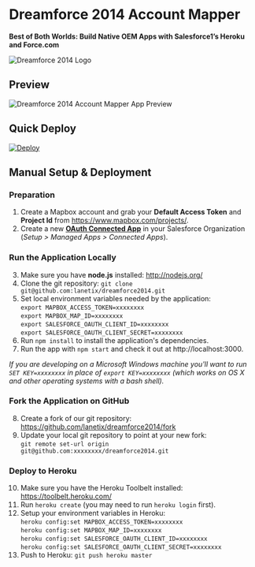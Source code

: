 # Dreamforce 2014 Account Mapper

**Best of Both Worlds: Build Native OEM Apps with Salesforce1’s Heroku and Force.com**

![Dreamforce 2014 Logo](http://lanetix-dreamforce2014.herokuapp.com/images/dreamforce2014-logo.jpeg)

## Preview

![Dreamforce 2014 Account Mapper App Preview](http://lanetix-dreamforce2014.herokuapp.com/images/preview.png)

## Quick Deploy

[![Deploy](https://www.herokucdn.com/deploy/button.png)](https://heroku.com/deploy)

## Manual Setup & Deployment

### Preparation

1. Create a Mapbox account and grab your **Default Access Token** and **Project Id** from https://www.mapbox.com/projects/.
2. Create a new **[OAuth Connected App](https://help.salesforce.com/apex/HTViewHelpDoc?id=connected_app_create.htm)** in your Salesforce Organization (_Setup > Managed Apps > Connected Apps_).

### Run the Application Locally

3. Make sure you have **node.js** installed: http://nodejs.org/
4. Clone the git repository: `git clone git@github.com:lanetix/dreamforce2014.git`
5. Set local environment variables needed by the application:<br />`export MAPBOX_ACCESS_TOKEN=xxxxxxxx`<br />`export MAPBOX_MAP_ID=xxxxxxxx`<br />`export SALESFORCE_OAUTH_CLIENT_ID=xxxxxxxx`<br />`export SALESFORCE_OAUTH_CLIENT_SECRET=xxxxxxxx`
6. Run `npm install` to install the application's dependencies.
7. Run the app with `npm start` and check it out at http://localhost:3000.

_If you are developing on a Microsoft Windows machine you'll want to run `SET KEY=xxxxxxxx` in place of `export KEY=xxxxxxxx` (which works on OS X and other operating systems with a bash shell)._


### Fork the Application on GitHub

8. Create a fork of our git repository: https://github.com/lanetix/dreamforce2014/fork
9. Update your local git repository to point at your new fork:<br />`git remote set-url origin git@github.com:xxxxxxxx/dreamforce2014.git`

### Deploy to Heroku

10. Make sure you have the Heroku Toolbelt installed: https://toolbelt.heroku.com/
11. Run `heroku create` (you may need to run `heroku login` first).
12. Setup your environment variables in Heroku:<br />`heroku config:set MAPBOX_ACCESS_TOKEN=xxxxxxxx`<br />`heroku config:set MAPBOX_MAP_ID=xxxxxxxx`<br />`heroku config:set SALESFORCE_OAUTH_CLIENT_ID=xxxxxxxx`<br />`heroku config:set SALESFORCE_OAUTH_CLIENT_SECRET=xxxxxxxx`
13. Push to Heroku: `git push heroku master`

